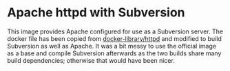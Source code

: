 # Apache httpd with Subversion

This image provides Apache configured for use as a Subversion server. The docker file has been copied from [docker-library/httpd](https://github.com/docker-library/httpd)
and modified to build Subversion as well as Apache. It was a bit messy to use the official image as a base and compile Subversion afterwards as the two builds share
many build dependencies; otherwise that would have been nicer.
